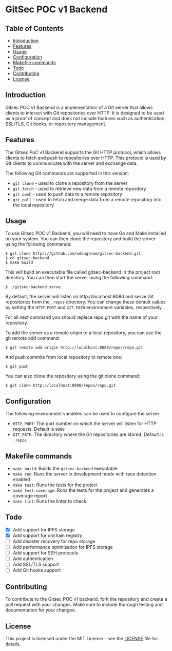 # GitSec POC v1 Backend

## Table of Contents

- [Introduction](#Introduction)
- [Features](#Features)
- [Usage](#Usage)
- [Configuration](#Configuration)
- [Makefile commands](#Makefile-commands)
- [Todo](#Todo)
- [Contributing](#Contributing)
- [License](#License)

## Introduction
Gitsec POC v1 Backend is a implementation of a Git server that allows clients to interact with Git repositories over HTTP.
It is designed to be used as a proof of concept and does not include features such as authentication, SSL/TLS, Git hooks, or repository management.

## Features
The Gitsec PoC v1 Backend supports the Git HTTP protocol, which allows clients to fetch and push to repositories over HTTP.
This protocol is used by Git clients to communicate with the server and exchange data.

The following Git commands are supported in this version:

* `git clone` - used to clone a repository from the server
* `git fetch` - used to retrieve new data from a remote repository
* `git push` - used to push data to a remote repository
* `git pull` - used to fetch and merge data from a remote repository into the local repository

## Usage
To use Gitsec POC v1 Backend, you will need to have Go and Make installed on your system.
You can then clone the repository and build the server using the following commands:
```shell
$ git clone https://github.com/uddugteam/gitsec-backend.git
$ cd gitsec-backend
$ make build
```

This will build an executable file called gitsec-backend in the project root directory.
You can then start the server using the following command:
```shell
$ ./gitsec-backend serve
```

By default, the server will listen on http://localhost:8080 and serve Git repositories from the `.repos` directory.
You can change these default values by setting the `HTTP_PORT` and `GIT_PATH` environment variables, respectively.

For all next command you should replace repo.git with the name of your repository.

To add the server as a remote origin to a local repository, you can use the git remote add command:
```shell
$ git remote add origin http://localhost:8080/repos/repo.git
```

And push commits from local repository to remote one:
```shell
$ git push
```

You can also clone the repository using the git clone command:
```shell
$ git clone http://localhost:8080/repos/repo.git
```

## Configuration
The following environment variables can be used to configure the server:

* `HTTP_PORT`: The port number on which the server will listen for HTTP requests. Default is `8080`
* `GIT_PATH`: The directory where the Git repositories are stored. Default is `.repos`

## Makefile commands
* `make build`: Builds the `gitsec-backend` executable
* `make run`: Runs the server in development mode with race detection enabled
* `make test`: Runs the tests for the project
* `make test-coverage`: Runs the tests for the project and generates a coverage report
* `make lint`: Runs the linter to check

## Todo
- [x] Add support for IPFS storage
- [x] Add support for onchain registry
- [ ] Add disaster recovery for repo storage
- [ ] Add performance optimisation for IPFS storage
- [ ] Add support for SSH protocols
- [ ] Add authentication
- [ ] Add SSL/TLS support
- [ ] Add Git hooks support

## Contributing
To contribute to the Gitsec POC v1 backend, fork the repository and create a pull request with your changes.
Make sure to include thorough testing and documentation for your changes.

## License
This project is licensed under the MIT License - see the [LICENSE](LICENSE) file for details.